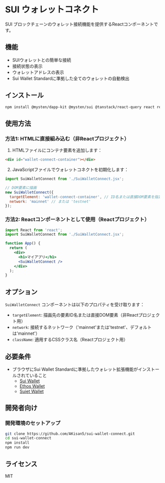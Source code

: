 # SUI ウォレットコネクト

SUI ブロックチェーンのウォレット接続機能を提供するReactコンポーネントです。

## 機能

- SUIウォレットとの簡単な接続
- 接続状態の表示
- ウォレットアドレスの表示
- Sui Wallet Standardに準拠した全てのウォレットの自動検出

## インストール

```bash
npm install @mysten/dapp-kit @mysten/sui @tanstack/react-query react react-dom
```

## 使用方法

### 方法1: HTMLに直接組み込む（非Reactプロジェクト）

1. HTMLファイルにコンテナ要素を追加します：

```html
<div id="wallet-connect-container"></div>
```

2. JavaScriptファイルでウォレットコネクトを初期化します：

```javascript
import SuiWalletConnect from './SuiWalletConnect.jsx';

// DOM要素に描画
new SuiWalletConnect({
  targetElement: 'wallet-connect-container', // ID名または直接DOM要素を指定
  network: 'mainnet' // または 'testnet'
});
```

### 方法2: Reactコンポーネントとして使用（Reactプロジェクト）

```jsx
import React from 'react';
import SuiWalletConnect from './SuiWalletConnect.jsx';

function App() {
  return (
    <div>
      <h1>マイアプリ</h1>
      <SuiWalletConnect />
    </div>
  );
}
```

## オプション

`SuiWalletConnect` コンポーネントは以下のプロパティを受け取ります：

- `targetElement`: 描画先の要素ID名または直接DOM要素（非Reactプロジェクト用）
- `network`: 接続するネットワーク（'mainnet'または'testnet'、デフォルトは'mainnet'）
- `className`: 適用するCSSクラス名（Reactプロジェクト用）

## 必要条件

- ブラウザにSui Wallet Standardに準拠したウォレット拡張機能がインストールされていること
  - [Sui Wallet](https://chrome.google.com/webstore/detail/sui-wallet/opcgpfmipidbgpenhmajoajpbobppdil)
  - [Ethos Wallet](https://chrome.google.com/webstore/detail/ethos-sui-wallet/mcbigmjiafegjnnogedioegffbooigli)
  - [Suiet Wallet](https://chrome.google.com/webstore/detail/suiet-sui-wallet/khpkpbbcccdmmclmpigdgddabeilkdpd)

## 開発者向け

### 開発環境のセットアップ

```bash
git clone https://github.com/AKisan5/sui-wallet-connect.git
cd sui-wallet-connect
npm install
npm run dev
```

## ライセンス

MIT
